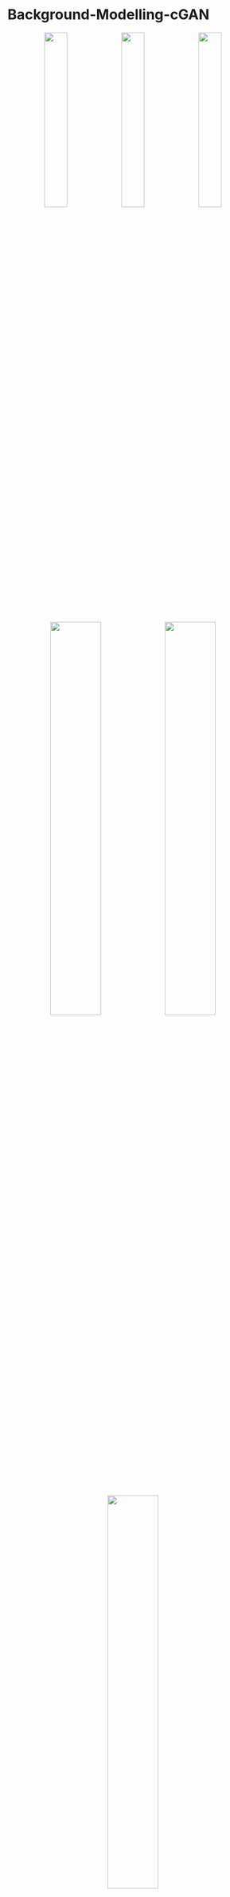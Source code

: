 # Background-Modelling-cGAN

<!-- Row 1 -->
<p align="center">
  <img src="https://github.com/user-attachments/assets/7b2f8898-1e74-4069-9348-c8701021baaa" width="30%" />
  <img src="https://github.com/user-attachments/assets/84cf9727-5adc-4e96-b691-b0d9708cac4c" width="30%" />
  <img src="https://github.com/user-attachments/assets/fca9175f-c5f1-487e-9a27-fb33b42bc799" width="30%" />
</p>

<!-- Row 2 -->
<p align="center">
  <img src="https://github.com/user-attachments/assets/a0e64bd9-040f-4396-8253-bd1a8fe15748" width="45%" />
  <img src="https://github.com/user-attachments/assets/d980801f-1acd-4dde-a627-fb8933cfcaa0" width="45%" />
  <img src="https://github.com/user-attachments/assets/86974b6b-9476-437d-9cfe-0b8abe39af65" width="45%" />
</p>
